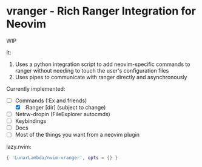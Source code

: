 # vranger - Rich Ranger Integration for Neovim

WIP

It:

1. Uses a python integration script to add neovim-specific commands to ranger
   without needing to touch the user's configuration files
2. Uses pipes to communicate with ranger directly and asynchronously

Currently implemented:

- [ ] Commands (:Ex and friends)
    - [x] :Ranger [dir] (subject to change)
- [ ] Netrw-dropin (FileExplorer autocmds)
- [ ] Keybindings
- [ ] Docs
- [ ] Most of the things you want from a neovim plugin

lazy.nvim:

```lua
{ 'LunarLambda/nvim-vranger', opts = {} }
```
